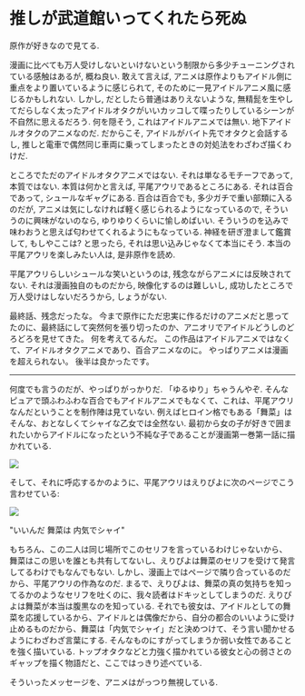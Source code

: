 # 推しが武道館いってくれたら死ぬ

<div class="youtube" src-id="smqq5wQa9XE"></div>

原作が好きなので見てる.

漫画に比べても万人受けしないといけないという制限から多少チューニングされている感触はあるが, 概ね良い.
敢えて言えば, アニメは原作よりもアイドル側に重点をより置いているように感じられて, そのために一見アイドルアニメ風に感じるかもしれない.
しかし, だとしたら普通はありえないような, 無精髭を生やしてだらしなく太ったアイドルオタクがいいカッコして喋ったりしているシーンが不自然に思えるだろう.
何を隠そう, これはアイドルアニメでは無い. 地下アイドルオタクのアニメなのだ.
だからこそ, アイドルがバイト先でオタクと会話するし, 推しと電車で偶然同じ車両に乗ってしまったときの対処法をわざわざ描くわけだ.

<div class="youtube" src-id="jLpT6aS8qqc"></div>

ところでただのアイドルオタクアニメではない.
それは単なるモチーフであって, 本質ではない.
本質は何かと言えば, 平尾アウリであるところにある.
それは百合であって, シュールなギャグにある.
百合は百合でも, 多少ガチで重い部類に入るのだが, アニメは気にしなければ軽く感じられるようになっているので, そういうのに興味がないのなら, ゆりゆりくらいに愉しめばいい.
そういうのを込みで味わおうと思えば匂わせてくれるようにもなっている.
神経を研ぎ澄まして鑑賞して, もしやここは? と思ったら, それは思い込みじゃなくて本当にそう.
本当の平尾アウリを楽しみたい人は, 是非原作を読め.

平尾アウリらしいシュールな笑いというのは, 残念ながらアニメには反映されてない.
それは漫画独自のものだから, 映像化するのは難しいし, 成功したところで万人受けはしないだろうから, しょうがない.

最終話、残念だったな。
今まで原作にただ忠実に作るだけのアニメだと思ってたのに、最終話にして突然何を張り切ったのか、アニオリでアイドルどうしのどろどろを見せてきた。
何を考えてるんだ。
この作品はアイドルアニメではなくて、アイドルオタクアニメであり、百合アニメなのに。
やっぱりアニメは漫画を超えられない。
後半は良かったです。

---

何度でも言うのだが、やっぱりがっかりだ.
「ゆるゆり」ちゃうんやぞ.
そんなピュアで頭ふわふわな百合でもアイドルアニメでもなくて、これは、平尾アウリなんだということを制作陣は見ていない.
例えばヒロイン格でもある「舞菜」はそんな、おとなしくてシャイな乙女では全然ない.
最初から女の子が好きで囲まれたいからアイドルになったという不純な子であることが漫画第一巻第一話に描かれている.

![](https://i.imgur.com/7DmFJ7O.jpg)

そして、それに呼応するかのように、平尾アウリはえりぴよに次のページでこう言わせている:

![](https://i.imgur.com/a9dnvth.jpg)

"いいんだ 舞菜は 内気でシャイ"

もちろん、この二人は同じ場所でこのセリフを言っているわけじゃないから、
舞菜はこの思いを誰とも共有してないし、えりぴよは舞菜のセリフを受けて発言してるわけでもなんでもない.
しかし、漫画上ではページで隣り合っているのだから、平尾アウリの作為なのだ.
まるで、えりぴよは、舞菜の真の気持ちを知ってるかのようなセリフを吐くのに、我々読者はドキッとしてしまうのだ.
えりぴよは舞菜が本当は腹黒なのを知っている. それでも彼女は、アイドルとしての舞菜を応援しているから、アイドルとは偶像だから、自分の都合のいいように受け止めるものだから、舞菜は「内気でシャイ」だと決めつけて、そう言い聞かせるようにわざわざ言葉にする.
そんなものにすがってしまうか弱い女性であることを強く描いている.
トップオタクなどと力強く描かれている彼女と心の弱さとのギャップを描く物語だと、ここではっきり述べている.

そういったメッセージを、アニメはがっつり無視している.
